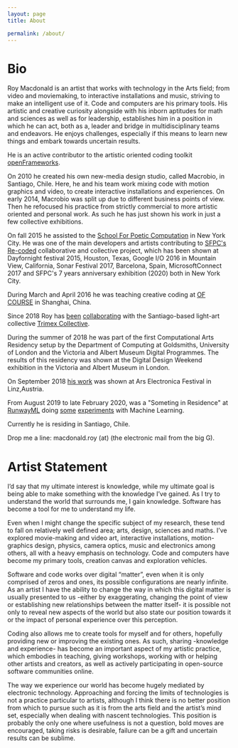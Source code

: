 ```yaml
---
layout: page
title: About

permalink: /about/
---
```



# Bio

Roy Macdonald is an artist that works with technology in the Arts field; from video and moviemaking, to interactive installations and music, striving to make an intelligent use of it. Code and computers are his primary tools.
His artistic and creative curiosity alongside with his inborn aptitudes for math and sciences as well as for leadership, establishes him in a position in which he can act, both as a, leader and bridge in multidisciplinary teams and endeavors. He enjoys challenges, especially if this means to learn new things and embark towards uncertain results.

He is an active contributor to the artistic oriented coding toolkit [openFrameworks](http://openframeworks.cc).

On 2010 he created his own new-media design studio, called Macrobio, in Santiago, Chile. Here, he and his team work mixing code with motion graphics and video, to create interactive installations and experiences. On early 2014, Macrobio was split up due to different business points of view. Then he refocused his practice from strictly commercial to more artistic oriented and personal work. As such he has just shown his work in just a few collective exhibitions.

On fall 2015 he assisted to the [School For Poetic Computation](http://sfpc.io) in New York City.
He was one of the main developers and artists contributing to [SFPC's Re-coded](https://roymacdonald.github.io//projects/2017/11/15/SFPCs-Recoded-Project.html) collaborative and collective project, which has been shown at Dayfornight festival 2015, Houston, Texas, Google I/O 2016 in Mountain View, California, Sonar Festival 2017, Barcelona, Spain, MicrosoftConnect 2017 and SFPC's 7 years anniversary exhibition (2020) both in New York City.

During March and April 2016 he was teaching creative coding at [OF COURSE](http://http://ofcourse.io/) in Shanghai, China.

Since 2018 Roy has [been](https://roymacdonald.github.io//projects/2018/04/09/Luminus_Prospectus_Mavi.html) [collaborating](https://roymacdonald.github.io//projects/2018/12/19/Invocacion.html) with the Santiago-based light-art collective [Trimex Collective](https://www.trimex.cl).

During the summer of 2018 he was part of the first Computational Arts Residency  setup by the Department of Computing at Goldsmiths, University of London and the Victoria and Albert Museum Digital Programmes. The results of this residency was shown at the Digital Design Weekend exhibition in the Victoria and Albert Museum in London.

On September 2018 [his work](https://roymacdonald.github.io//projects/2018/09/01/Defective-Apparatus_v1.2.html) was shown at Ars Electronica Festival in Linz,Austria.

From August 2019 to late February 2020, was a "Someting in Residence" at [RunwayML](https://runwayml.com/) doing [some](https://roymacdonald.github.io//projects/2020/08/21/SyleGAN_Mixer.html) [experiments](https://roymacdonald.github.io//projects/2020/08/19/How_NOT_to_train_your_GAN.html) with Machine Learning.

Currently he is residing in Santiago, Chile.

Drop me a line: macdonald.roy (at) (the electronic mail from the big G).



# Artist Statement

I’d say that my ultimate interest is knowledge, while my ultimate goal is being able to make something with the knowledge I’ve gained.
As I try to understand the world that surrounds me, I gain knowledge.
Software has become a tool for me to understand my life.

Even when I might change the specific subject of my research, these tend to fall on relatively well defined area; arts, design, sciences and maths. I’ve explored movie-making and video art, interactive installations, motion-graphics design, physics, camera optics, music and electronics among others, all with a heavy emphasis on technology. Code and computers have become my primary tools, creation canvas and exploration vehicles.

Software and code works over digital “matter”, even when it is only comprised of zeros and ones, its possible configurations are nearly infinite. As an artist I have the ability to change the way in which this digital matter is usually presented to us -either by exaggerating, changing the point of view or establishing new relationships between the matter itself- it is possible not only to reveal new aspects of the world but also state our position towards it or the impact of personal experience over this perception.

Coding also allows me to create tools for myself and for others, hopefully providing new or improving the existing ones. As such, sharing -knowledge and experience- has become an important aspect of my artistic practice, which embodies in teaching, giving workshops, working with or helping other artists and creators, as well as actively participating in open-source software communities online.

The way we experience our world has become hugely mediated by electronic technology. Approaching and forcing the limits of technologies is not a practice particular to artists, although I think there is no better position from which to pursue such as it is from the arts field and the artist’s mind set, especially when dealing with nascent technologies. This position is probably the only one where usefulness is not a question, bold moves are encouraged, taking risks is desirable, failure can be a gift and uncertain results can be sublime.
